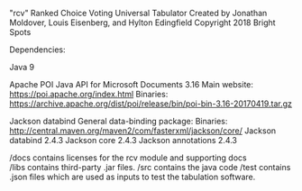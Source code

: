 "rcv" Ranked Choice Voting Universal Tabulator
Created by Jonathan Moldover, Louis Eisenberg, and Hylton Edingfield
Copyright 2018 Bright Spots

Dependencies:

Java 9

Apache POI Java API for Microsoft Documents 3.16
Main website: https://poi.apache.org/index.html
Binaries: https://archive.apache.org/dist/poi/release/bin/poi-bin-3.16-20170419.tar.gz

Jackson databind General data-binding package:
Binaries: http://central.maven.org/maven2/com/fasterxml/jackson/core/
Jackson databind 2.4.3
Jackson core 2.4.3
Jackson annotations 2.4.3

/docs contains licenses for the rcv module and supporting docs  
/libs contains third-party .jar files.
/src contains the java code
/test contains .json files which are used as inputs to test the tabulation software. 